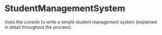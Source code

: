# StudentManagementSystem
Uses the console to write  a simple student management system (explained in detail throughout the process).
